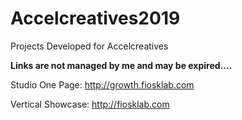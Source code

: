 # Accelcreatives2019
Projects Developed for Accelcreatives

<b>Links are not managed by me and may be expired....</b>

Studio One Page: http://growth.fiosklab.com

Vertical Showcase: http://fiosklab.com
